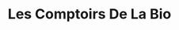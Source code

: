 ---
title: "Les Comptoirs De La Bio"
url: /parentis-en-born/les-comptoirs-de-la-bio/
shop: Lebensmittel
---